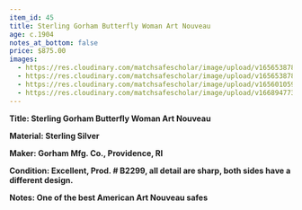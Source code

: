 ```yaml
---
item_id: 45
title: Sterling Gorham Butterfly Woman Art Nouveau
age: c.1904
notes_at_bottom: false
price: $875.00
images:
  - https://res.cloudinary.com/matchsafescholar/image/upload/v1656538786/Butterfly_open.jpg
  - https://res.cloudinary.com/matchsafescholar/image/upload/v1656538785/Butterfly_front.jpg
  - https://res.cloudinary.com/matchsafescholar/image/upload/v1656010597/sales/Butterfly2.2.jpg
  - https://res.cloudinary.com/matchsafescholar/image/upload/v1668947734/Butterfly_striker.jpg
---
```

**Title:		Sterling Gorham Butterfly Woman Art Nouveau**


**Material:	Sterling Silver**


**Maker:	       Gorham Mfg. Co., Providence, RI**


**Condition:	Excellent, Prod. # B2299, all detail are sharp, both sides have a different design.**


**Notes:		One of the best American Art Nouveau safes**